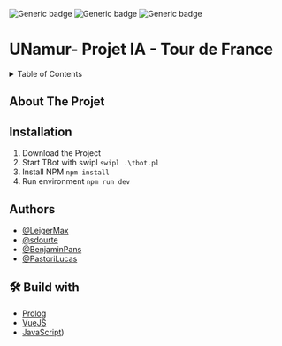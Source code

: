 
![Generic badge](https://img.shields.io/badge/STATUT-DEV-blue.svg)   ![Generic badge](https://img.shields.io/badge/VERSION-1.0-green.svg) ![Generic badge](https://img.shields.io/badge/SCHOOL_PROJET-UNamur-green.svg)


# UNamur- Projet IA - Tour de France

<details>
  <summary>Table of Contents</summary>
  <ol>
    <li>
      <a href="#about-the-project">About The Project</a>
    </li>
    <li><a href="#authors">Authors</a></li>
    <li><a href="#-build-with">Build with</a></li>
  </ol>
</details>


## About The Projet

## Installation
1. Download the Project
2. Start TBot with swipl ```swipl .\tbot.pl``` 
3. Install NPM ``` npm install ```
4. Run environment ``` npm run dev ```

    
## Authors
- [@LeigerMax](https://github.com/LeigerMax) 
- [@sdourte](https://github.com/sdourte) 
- [@BenjaminPans](https://github.com/BenjaminPans) 
- [@PastoriLucas](https://github.com/PastoriLucas) 


## 🛠 Build with
- [Prolog](https://www.swi-prolog.org/)
- [VueJS](https://www.swi-prolog.org](https://vuejs.org/))
- [JavaScript](https://www.javascript.com/)) 



